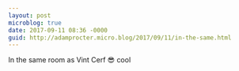 ```yaml
---
layout: post
microblog: true
date: 2017-09-11 08:36 -0000
guid: http://adamprocter.micro.blog/2017/09/11/in-the-same.html
---
```

In the same room as Vint Cerf 😎 cool
